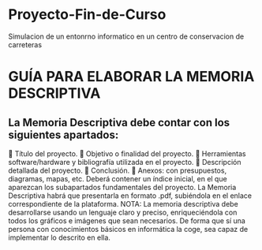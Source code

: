 # Proyecto-Fin-de-Curso
Simulacion de un entonrno informatico en un centro de conservacion de carreteras


# GUÍA PARA ELABORAR LA MEMORIA DESCRIPTIVA
## La Memoria Descriptiva debe contar con los siguientes apartados:
 Título del proyecto.
 Objetivo o finalidad del proyecto.
 Herramientas software/hardware y bibliografía utilizada en el proyecto.
 Descripción detallada del proyecto.
 Conclusión.
 Anexos: con presupuestos, diagramas, mapas, etc.
Deberá contener un índice inicial, en el que aparezcan los subapartados fundamentales del proyecto.
La Memoria Descriptiva habrá que presentarla en formato .pdf, subiéndola en el enlace correspondiente de la plataforma.
NOTA: La memoria descriptiva debe desarrollarse usando un lenguaje claro y preciso, enriqueciéndola con todos los gráficos e imágenes que sean necesarios. De forma que sí una persona con conocimientos básicos en informática la coge, sea capaz de implementar lo descrito en ella.
